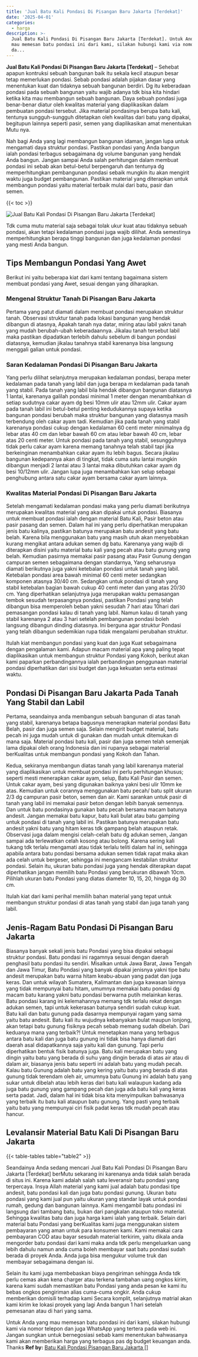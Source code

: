 ```yaml
---
title: 'Jual Batu Kali Pondasi Di Pisangan Baru Jakarta [Terdekat]'
date: '2025-04-01'
categories:
  - harga
description: >-
  Jual Batu Kali Pondasi Di Pisangan Baru Jakarta [Terdekat]. Untuk Anda yang
  mau memesan batu pondasi ini dari kami, silakan hubungi kami via nomor telepon
  da...
---
```


**Jual Batu Kali Pondasi Di Pisangan Baru Jakarta \[Terdekat\]** – Sehebat apapun kontruksi sebuah bangunan baik itu sekala kecil ataupun besar tetap memerlukan pondasi. Sebab pondasi adalah pijakan dasar yang menentukan kuat dan tidaknya sebuah bangunan berdiri. Dg itu keberadaan pondasi pada sebuah bangunan yaitu wajib adanya tdk bisa kita hindari ketika kita mau membangun sebuah bangunan. Daya sebuah pondasi juga benar-benar diatur oleh kwalitas material yang diaplikasikan dalam pembuatan pondasi tersebut. Jika material pondasinya berupa batu kali, tentunya sungguh-sungguh ditetapkan oleh kwalitas dari batu yang dipakai, begitupun lainnya seperti pasir, semen yang diaplikasikan amat menentukan Mutu nya.

Nah bagi Anda yang lagi membangun bangunan idaman, jangan lupa untuk mengamati daya struktur pondasi. Pastikan pondasi yang Anda bangun ialah pondasi terbagus sebagaimana dg volume bangunan yang hendak Anda bangun. Jangan sampai Anda salah perhitungan dalam membuat pondasi ini sebab akan betul-betul berpengaruh dan tentunya dg memperhitungkan pembangunan pondasi sebaik mungkin itu akan mengirit waktu juga budget pembangunan. Pastikan material yang diterapkan untuk membangun pondasi yaitu material terbaik mulai dari batu, pasir dan semen.

{{< toc >}}

![Jual Batu Kali Pondasi Di Pisangan Baru Jakarta [Terdekat]](/images/jual-batu-kali-16.png)

Tdk cuma mutu material saja sebagai tolak ukur kuat atau tidaknya sebuah pondasi, akan tetapi kedalaman pondasi juga wajib dilihat. Anda semestinya memperhitungkan berapa tinggi bangunan dan juga kedalaman pondasi yang mesti Anda bangun.

## Tips Membangun Pondasi Yang Awet

Berikut ini yaitu beberapa kiat dari kami tentang bagaimana sistem membuat pondasi yang Awet, sesuai dengan yang diharapkan.

### Mengenal Struktur Tanah Di Pisangan Baru Jakarta

Pertama yang patut diamati dalam membuat pondasi merupakan struktur tanah. Observasi struktur tanah pada lokasi bangunan yang hendak dibangun di atasnya, Apakah tanah nya datar, miring atau labil yakni tanah yang mudah berubah-ubah keberadaannya. Jikalau tanah tersebut labil maka pastikan dipadatkan terlebih dahulu sebelum di bangun pondasi diatasnya, kemudian jikalau tanahnya stabil karenanya bisa langsung menggali galian untuk pondasi.

### Saran Kedalaman Pondasi Di Pisangan Baru Jakarta

Yang perlu dilihat selanjutnya merupakan kedalaman pondasi, berapa meter kedalaman pada tanah yang labil dan juga berapa m kedalaman pada tanah yang stabil. Pada tanah yang labil bila hendak dibangun bangunan diatasnya 1 lantai, karenanya galilah pondasi minimal 1 meter dengan menambahkan di setiap sudutnya cakar ayam dg besi 10mm ulir atau 12mm ulir. Cakar ayam pada tanah labil ini betul-betul penting kedudukannya supaya ketika bangunan pondasi berubah maka struktur bangunan yang diatasnya masih terbendung oleh cakar ayam tadi. Kemudian jika pada tanah yang stabil karenanya pondasi cukup dengan kedalaman 60 centi meter minimalnya dg lebar atas 40 cm dan lebar bawah 60 cm atau lebar bawah 40 cm, lebar atas 20 centi meter. Untuk pondasi pada tanah yang stabil, sesungguhnya tidak perlu cakar ayam karena memang tanahnya telah stabil tapi jika berkeinginan menambahkan cakar ayam itu lebih bagus. Secara jikalau bangunan kedepannya akan di tingkat, tidak cuma satu lantai mungkin dibangun menjadi 2 lantai atau 3 lantai maka dibutuhkan cakar ayam dg besi 10/12mm ulir. Jangan lupa juga menambahkan kan selup sebagai penghubung antara satu cakar ayam bersama cakar ayam lainnya.

### Kwalitas Material Pondasi Di Pisangan Baru Jakarta

Setelah mengamati kedalaman pondasi maka yang perlu diamati berikutnya merupakan kwalitas material yang akan dipakai untuk pondasi. Biasanya untuk membuat pondasi ialah dengan material Batu Kali, Pasir beton atau pasir pasang dan semen. Dalam hal ini yang perlu diperhatikan merupakan jenis batu kalinya, pastikan batunya merupakan batu andesit yang batu belah. Karena bila menggunakan batu yang masih utuh akan menyebabkan kurang mengikat antara adukan semen dg batu. Karenanya yang wajib di diterapkan disini yaitu material batu kali yang pecah atau batu gunung yang belah. Kemudian pasirnya memakai pasir pasang atau Pasir Gunung dengan campuran semen sebagaimana dengan standarnya, Yang seharusnya diamati berikutnya juga yakni ketebalan pondasi untuk tanah yang labil. Ketebalan pondasi area bawah minimal 60 centi meter sedangkan komponen atasnya 30/40 cm. Sedangkan untuk pondasi di tanah yang stabil ketebalan bagian bawah cukup 40 centi meter dan yang atas 20/30 cm. Yang diperhatikan selanjutnya juga merupakan waktu pemasangan tembok sesudah terpasangnya pondasi, pastikan Pondasi yang telah dibangun bisa memperoleh beban yakni sesudah 7 hari atau 10hari dari pemasangan pondasi kalau di tanah yang labil. Namun kalau di tanah yang stabil karenanya 2 atau 3 hari setelah pembangunan pondasi boleh langsung dibangun dinding diatasnya. Ini berguna agar struktur Pondasi yang telah dibangun sedemikian rupa tidak mengalami perubahan struktur.

Itulah kiat membangun pondasi yang kuat dan juga Kuat sebagaimana dengan pengalaman kami. Adapun macam material apa yang paling tepat diaplikasikan untuk membangun struktur Pondasi yang Kokoh, berikut akan kami paparkan perbandingannya ialah perbandingan penggunaan material pondasi diperhatikan dari sisi budget dan juga kekuatan serta estimasi waktu.

## Pondasi Di Pisangan Baru Jakarta Pada Tanah Yang Stabil dan Labil

Pertama, seandainya anda membangun sebuah bangunan di atas tanah yang stabil, karenanya betapa bagusnya menerapkan material pondasi Batu Belah, pasir dan juga semen saja. Selain mengirit budget material, batu pecah ini juga mudah untuk di gunakan dan mudah untuk ditemukan di mana saja. Material pondasi batu kali, pasir dan juga semen telah semenjak lama dipakai oleh orang Indonesia dan ini rupanya sebagai material berKualitas untuk membangun pondasi yang Kokoh dan Tahan.

Kedua, sekiranya membangun diatas tanah yang labil karenanya material yang diaplikasikan untuk membuat pondasi ini perlu perhitungan khusus; seperti mesti menerapkan cakar ayam, selup, Batu Kali Pasir dan semen. Untuk cakar ayam, besi yang digunakan baiknya yakni besi ulir 10mm ke atas. Kemudian untuk corannya menggunakan batu pecah/ batu split ukuran 2/3 dg campuran pasir beton, semen dan air. Kami sarankan untuk pasir di tanah yang labil ini memakai pasir beton dengan lebih banyak semennya. Dan untuk batu pondasinya gunakan batu pecah bersama macam batunya andesit. Jangan memakai batu kapur, batu kali bulat atau batu gamping untuk pondasi di tanah yang labil ini. Pastikan batunya merupakan batu andesit yakni batu yang hitam keras tdk gampang belah ataupun retak. Observasi juga dalam mengisi celah-celah batu dg adukan semen, Jangan sampai ada terlewatkan celah kosong atau bolong. Karena sering kali tukang tdk terlalu mengamati atau tidak terlalu teliti dalam hal ini, sehingga apabila antara batu pondasi bersama adukan semen tidak rapat maka akan ada celah untuk bergeser, sehingga ini mengancam kestabilan struktur pondasi. Selain itu, ukuran batu pondasi juga yang hendak diterapkan dapat diperhatikan jangan memilih batu Pondasi yang berukuran dibawah 10cm. Pilihlah ukuran batu Pondasi yang diatas diameter 10, 15, 20, hingga dg 30 cm.

Itulah kiat dari kami perihal memilih bahan material yang tepat untuk membangun struktur pondasi di atas tanah yang stabil dan juga tanah yang labil.

## Jenis-Ragam Batu Pondasi Di Pisangan Baru Jakarta

Biasanya banyak sekali jenis batu Pondasi yang bisa dipakai sebagai struktur pondasi. Batu pondasi ini ragamnya sesuai dengan daerah penghasil batu pondasi itu sendiri. Misalkan untuk Jawa Barat, Jawa Tengah dan Jawa Timur, Batu Pondasi yang banyak dipakai jenisnya yakni tipe batu andesit merupakan batu warna hitam keabu-abuan yang padat dan juga keras. Dan untuk wilayah Sumatera, Kalimantan dan juga kawasan lainnya yang tidak mempunyai batu hitam, umumnya memakai batu pondasi dg macam batu karang yakni batu pondasi berwarna putih melainkan keras. Batu pondasi karang ini kelemahannya memang tdk terlalu rekat dengan adukan semen, tapi untuk kekerasan batunya sendiri sudah cukup kuat. Batu kali dan batu gunung pada dasarnya mempunyai ragam yang sama yaitu batu andesit. Batu kali itu wujudnya kebanyakan bulat maupun lonjong, akan tetapi batu gunung fisiknya pecah sebab memang sudah dibelah. Dari keduanya mana yang terbaik?! Untuk menetapkan mana yang terbagus antara batu kali dan juga batu gunung ini tidak bisa hanya diamati dari daerah asal didapatkannya saja yaitu kali dan gunung. Tapi perlu diperhatikan bentuk fisik batunya juga. Batu kali merupakan batu yang dingin yaitu batu yang berada di suhu yang dingin berada di atas air atau di dalam air, biasanya jenis batu seperti ini adalah batu yang mudah pecah. Kalau batu Gunung adalah batu yang kering yaitu batu yang berada di atas gunung tidak terendam oleh air, umumnya batu Gunung ini adalah batu yang sukar untuk dibelah atau lebih keras dari batu kali walaupun kadang ada juga batu gunung yang gampang pecah dan juga ada batu kali yang keras serta padat. Jadi, dalam hal ini tidak bisa kita menyimpulkan bahwasanya yang terbaik itu batu kali ataupun batu gunung. Yang pasti yang terbaik yaitu batu yang mempunyai ciri fisik padat keras tdk mudah pecah atau hancur.

## Levalansir Material Batu Kali Di Pisangan Baru Jakarta

{{< table-tables table="table2" >}}

Seandainya Anda sedang mencari Jual Batu Kali Pondasi Di Pisangan Baru Jakarta \[Terdekat\] berMutu sekarang ini karenanya anda tidak salah berada di situs ini. Karena kami adalah salah satu leveransir batu pondasi yang terpercaya. Insya Allah material yang kami jual adalah batu pondasi tipe andesit, batu pondasi kali dan juga batu pondasi gunung. Ukuran batu pondasi yang kami jual pun yaitu ukuran yang standar layak untuk pondasi rumah, gedung dan bangunan lainnya. Kami mengambil batu pondasi ini langsung dari tambang batu, bukan dari pangkalan ataupun toko material. Sehingga kwalitas batu dan juga harga kami ialah yang terbaik. Selain dari material batu Pondasi yang berKualitas kami juga menggunakan sistem pembayaran yang aman untuk para konsumen kami. Kami memakai cara pembayaran COD atau bayar sesudah material terkirim, yaitu dikala anda mengorder batu pondasi dari kami maka anda tdk perlu mengeluarkan uang lebih dahulu namun anda cuma boleh membayar saat batu pondasi sudah berada di proyek Anda. Anda juga bisa mengukur volume truk dan membayar sebagaimana dengan isi.

Selain itu kami juga membebaskan biaya pengiriman sehingga Anda tdk perlu cemas akan kena charger atau terkena tambahan uang ongkos kirim, karena kami sudah memastikan batu Pondasi yang anda pesan ke kami itu bebas ongkos pengiriman alias cuma-cuma ongkir. Anda cukup memberikan domisili terhadap kami Secara komplit, selanjutnya matrial akan kami kirim ke lokasi proyek yang lagi Anda bangun 1 hari setelah pemesanan atau di hari yang sama.

Untuk Anda yang mau memesan batu pondasi ini dari kami, silakan hubungi kami via nomor telepon dan juga WhatsApp yang tertera pada web ini. Jangan sungkan untuk bernegosiasi sebab kami menentukan bahwasanya kami akan memberikan harga yang terbagus pas dg budget keuangan anda. Thanks
**Ref by:** [Batu Kali Pondasi Pisangan Baru Jakarta []](https://id.wikipedia.org/wiki/Batu)
